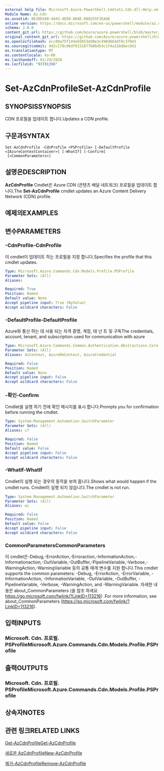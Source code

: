 ```yaml
---
external help file: Microsoft.Azure.PowerShell.Cmdlets.Cdn.dll-Help.xml
Module Name: Az.Cdn
ms.assetid: 863DD160-4443-4D50-804E-089255F3EA4E
online version: https://docs.microsoft.com/en-us/powershell/module/az.cdn/set-azcdnprofile
schema: 2.0.0
content_git_url: https://github.com/Azure/azure-powershell/blob/master/src/Cdn/Cdn/help/Set-AzCdnProfile.md
original_content_git_url: https://github.com/Azure/azure-powershell/blob/master/src/Cdn/Cdn/help/Set-AzCdnProfile.md
ms.openlocfilehash: ecc89a75f144a92653dd0e3c498d664df8c370e5
ms.sourcegitcommit: 4d2c178cd6df9151877b08d54c1f4a228dbec9d1
ms.translationtype: MT
ms.contentlocale: ko-KR
ms.lasthandoff: 01/29/2020
ms.locfileid: "93701398"
---
```

# <span data-ttu-id="0c8a7-101">Set-AzCdnProfile</span><span class="sxs-lookup"><span data-stu-id="0c8a7-101">Set-AzCdnProfile</span></span>

## <span data-ttu-id="0c8a7-102">SYNOPSIS</span><span class="sxs-lookup"><span data-stu-id="0c8a7-102">SYNOPSIS</span></span>
<span data-ttu-id="0c8a7-103">CDN 프로필을 업데이트 합니다.</span><span class="sxs-lookup"><span data-stu-id="0c8a7-103">Updates a CDN profile.</span></span>

## <span data-ttu-id="0c8a7-104">구문과</span><span class="sxs-lookup"><span data-stu-id="0c8a7-104">SYNTAX</span></span>

```
Set-AzCdnProfile -CdnProfile <PSProfile> [-DefaultProfile <IAzureContextContainer>] [-WhatIf] [-Confirm]
 [<CommonParameters>]
```

## <span data-ttu-id="0c8a7-105">설명은</span><span class="sxs-lookup"><span data-stu-id="0c8a7-105">DESCRIPTION</span></span>
<span data-ttu-id="0c8a7-106">**AzCdnProfile** Cmdlet은 Azure CDN (콘텐츠 배달 네트워크) 프로필을 업데이트 합니다.</span><span class="sxs-lookup"><span data-stu-id="0c8a7-106">The **Set-AzCdnProfile** cmdlet updates an Azure Content Delivery Network (CDN) profile.</span></span>

## <span data-ttu-id="0c8a7-107">예제의</span><span class="sxs-lookup"><span data-stu-id="0c8a7-107">EXAMPLES</span></span>

## <span data-ttu-id="0c8a7-108">변수</span><span class="sxs-lookup"><span data-stu-id="0c8a7-108">PARAMETERS</span></span>

### <span data-ttu-id="0c8a7-109">-CdnProfile</span><span class="sxs-lookup"><span data-stu-id="0c8a7-109">-CdnProfile</span></span>
<span data-ttu-id="0c8a7-110">이 cmdlet이 업데이트 하는 프로필을 지정 합니다.</span><span class="sxs-lookup"><span data-stu-id="0c8a7-110">Specifies the profile that this cmdlet updates.</span></span>

```yaml
Type: Microsoft.Azure.Commands.Cdn.Models.Profile.PSProfile
Parameter Sets: (All)
Aliases:

Required: True
Position: Named
Default value: None
Accept pipeline input: True (ByValue)
Accept wildcard characters: False
```

### <span data-ttu-id="0c8a7-111">-DefaultProfile</span><span class="sxs-lookup"><span data-stu-id="0c8a7-111">-DefaultProfile</span></span>
<span data-ttu-id="0c8a7-112">Azure와 통신 하는 데 사용 되는 자격 증명, 계정, 테 넌 트 및 구독</span><span class="sxs-lookup"><span data-stu-id="0c8a7-112">The credentials, account, tenant, and subscription used for communication with azure</span></span>

```yaml
Type: Microsoft.Azure.Commands.Common.Authentication.Abstractions.Core.IAzureContextContainer
Parameter Sets: (All)
Aliases: AzContext, AzureRmContext, AzureCredential

Required: False
Position: Named
Default value: None
Accept pipeline input: False
Accept wildcard characters: False
```

### <span data-ttu-id="0c8a7-113">-확인</span><span class="sxs-lookup"><span data-stu-id="0c8a7-113">-Confirm</span></span>
<span data-ttu-id="0c8a7-114">Cmdlet을 실행 하기 전에 확인 메시지를 표시 합니다.</span><span class="sxs-lookup"><span data-stu-id="0c8a7-114">Prompts you for confirmation before running the cmdlet.</span></span>

```yaml
Type: System.Management.Automation.SwitchParameter
Parameter Sets: (All)
Aliases: cf

Required: False
Position: Named
Default value: False
Accept pipeline input: False
Accept wildcard characters: False
```

### <span data-ttu-id="0c8a7-115">-WhatIf</span><span class="sxs-lookup"><span data-stu-id="0c8a7-115">-WhatIf</span></span>
<span data-ttu-id="0c8a7-116">Cmdlet이 실행 되는 경우의 동작을 보여 줍니다.</span><span class="sxs-lookup"><span data-stu-id="0c8a7-116">Shows what would happen if the cmdlet runs.</span></span>
<span data-ttu-id="0c8a7-117">Cmdlet이 실행 되지 않습니다.</span><span class="sxs-lookup"><span data-stu-id="0c8a7-117">The cmdlet is not run.</span></span>

```yaml
Type: System.Management.Automation.SwitchParameter
Parameter Sets: (All)
Aliases: wi

Required: False
Position: Named
Default value: False
Accept pipeline input: False
Accept wildcard characters: False
```

### <span data-ttu-id="0c8a7-118">CommonParameters</span><span class="sxs-lookup"><span data-stu-id="0c8a7-118">CommonParameters</span></span>
<span data-ttu-id="0c8a7-119">이 cmdlet은-Debug,-ErrorAction,-Erroraction,-InformationAction,-Informationaction,-OutVariable,-OutBuffer,-PipelineVariable,-Verbose,-WarningAction,-WarningVariable 등의 공통 매개 변수를 지원 합니다.</span><span class="sxs-lookup"><span data-stu-id="0c8a7-119">This cmdlet supports the common parameters: -Debug, -ErrorAction, -ErrorVariable, -InformationAction, -InformationVariable, -OutVariable, -OutBuffer, -PipelineVariable, -Verbose, -WarningAction, and -WarningVariable.</span></span> <span data-ttu-id="0c8a7-120">자세한 내용은 about_CommonParameters (을 참조 하세요 https://go.microsoft.com/fwlink/?LinkID=113216) .</span><span class="sxs-lookup"><span data-stu-id="0c8a7-120">For more information, see about_CommonParameters (https://go.microsoft.com/fwlink/?LinkID=113216).</span></span>

## <span data-ttu-id="0c8a7-121">입력</span><span class="sxs-lookup"><span data-stu-id="0c8a7-121">INPUTS</span></span>

### <span data-ttu-id="0c8a7-122">Microsoft. Cdn. 프로필. PSProfile</span><span class="sxs-lookup"><span data-stu-id="0c8a7-122">Microsoft.Azure.Commands.Cdn.Models.Profile.PSProfile</span></span>

## <span data-ttu-id="0c8a7-123">출력</span><span class="sxs-lookup"><span data-stu-id="0c8a7-123">OUTPUTS</span></span>

### <span data-ttu-id="0c8a7-124">Microsoft. Cdn. 프로필. PSProfile</span><span class="sxs-lookup"><span data-stu-id="0c8a7-124">Microsoft.Azure.Commands.Cdn.Models.Profile.PSProfile</span></span>

## <span data-ttu-id="0c8a7-125">상속자</span><span class="sxs-lookup"><span data-stu-id="0c8a7-125">NOTES</span></span>

## <span data-ttu-id="0c8a7-126">관련 링크</span><span class="sxs-lookup"><span data-stu-id="0c8a7-126">RELATED LINKS</span></span>

[<span data-ttu-id="0c8a7-127">Get-AzCdnProfile</span><span class="sxs-lookup"><span data-stu-id="0c8a7-127">Get-AzCdnProfile</span></span>](./Get-AzCdnProfile.md)

[<span data-ttu-id="0c8a7-128">새로운 AzCdnProfile</span><span class="sxs-lookup"><span data-stu-id="0c8a7-128">New-AzCdnProfile</span></span>](./New-AzCdnProfile.md)

[<span data-ttu-id="0c8a7-129">제거-AzCdnProfile</span><span class="sxs-lookup"><span data-stu-id="0c8a7-129">Remove-AzCdnProfile</span></span>](./Remove-AzCdnProfile.md)


